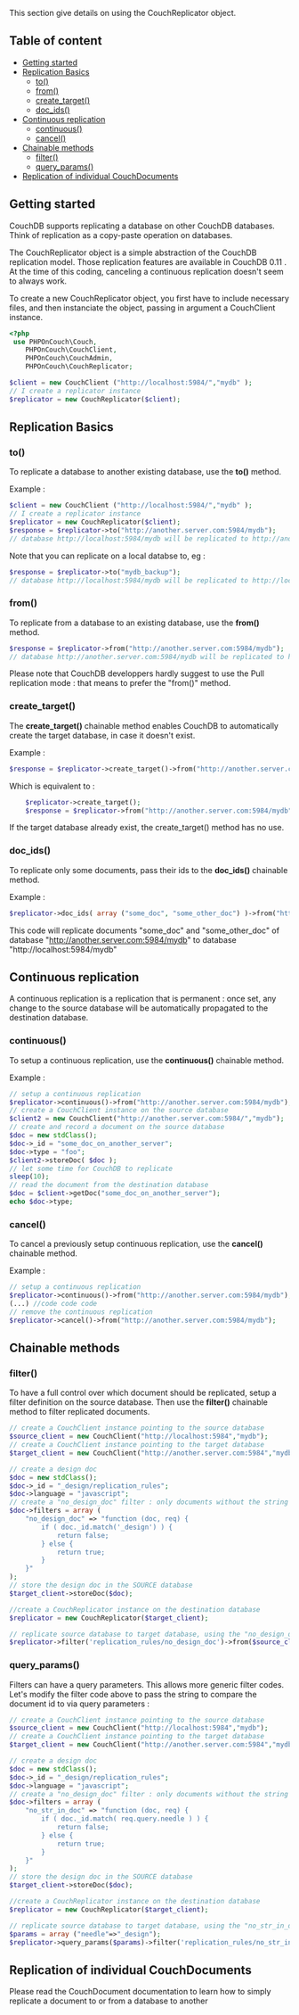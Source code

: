 This section give details on using the CouchReplicator object.
## Table of content
- [Getting started](#getting-started)
- [Replication Basics](#replication-basics)
    + [to()](#to)
    + [from()](#from)
    + [create_target()](#create_target)
    + [doc_ids()](#doc_ids)
- [Continuous replication](#continuous-replication)
    + [continuous()](#continuous)
    + [cancel()](#cancel)
- [Chainable methods](#chainable-methods)
    + [filter()](#filter)
    + [query_params()](#query_params)
- [Replication of individual CouchDocuments](#replication-of-individual-couchdocuments)


## Getting started

CouchDB supports replicating a database on other CouchDB databases. Think of replication as a copy-paste operation on databases.

The CouchReplicator object is a simple abstraction of the CouchDB replication model. Those replication features are available in CouchDB 0.11 . At the time of this coding, canceling a continuous replication doesn't seem to always work.

To create a new CouchReplicator object, you first have to include necessary files, and then instanciate the object, passing in argument a CouchClient instance.

```php
<?php
 use PHPOnCouch\Couch,
    PHPOnCouch\CouchClient,
    PHPOnCouch\CouchAdmin,
    PHPOnCouch\CouchReplicator;

$client = new CouchClient ("http://localhost:5984/","mydb" );
// I create a replicator instance
$replicator = new CouchReplicator($client);
```

## Replication Basics


### to()
To replicate a database to another existing database, use the **to()** method.

Example :

```php
$client = new CouchClient ("http://localhost:5984/","mydb" );
// I create a replicator instance
$replicator = new CouchReplicator($client);
$response = $replicator->to("http://another.server.com:5984/mydb");
// database http://localhost:5984/mydb will be replicated to http://another.server.com:5984/mydb
```

Note that you can replicate on a local databse to, eg :

```php
$response = $replicator->to("mydb_backup");
// database http://localhost:5984/mydb will be replicated to http://localhost:5984/mydb_backup
```

### from()

To replicate from a database to an existing database, use the **from()** method.

```php
$response = $replicator->from("http://another.server.com:5984/mydb");
// database http://another.server.com:5984/mydb will be replicated to http://localhost:5984/mydb
```

Please note that CouchDB developpers hardly suggest to use the Pull replication mode : that means to prefer the "from()" method.


### create_target()


The **create_target()** chainable method enables CouchDB to automatically create the target database, in case it doesn't exist.

Example :

```php
$response = $replicator->create_target()->from("http://another.server.com:5984/mydb");
```

Which is equivalent to :

```php
    $replicator->create_target();
    $response = $replicator->from("http://another.server.com:5984/mydb");
```
If the target database already exist, the create_target() method has no use.

### doc_ids()

To replicate only some documents, pass their ids to the **doc_ids()** chainable method.

Example :

```php
$replicator->doc_ids( array ("some_doc", "some_other_doc") )->from("http://another.server.com:5984/mydb");
```

This code will replicate documents "some_doc" and "some_other_doc" of database "http://another.server.com:5984/mydb" to database "http://localhost:5984/mydb"

## Continuous replication

A continuous replication is a replication that is permanent : once set, any change to the source database will be automatically propagated to the destination database. 

### continuous()


To setup a continuous replication, use the **continuous()** chainable method.

Example :

```php
// setup a continuous replication
$replicator->continuous()->from("http://another.server.com:5984/mydb");
// create a CouchClient instance on the source database
$client2 = new CouchClient("http://another.server.com:5984/","mydb");
// create and record a document on the source database
$doc = new stdClass();
$doc->_id = "some_doc_on_another_server";
$doc->type = "foo";
$client2->storeDoc( $doc );
// let some time for CouchDB to replicate
sleep(10);
// read the document from the destination database
$doc = $client->getDoc("some_doc_on_another_server");
echo $doc->type;
```


### cancel()

To cancel a previously setup continuous replication, use the **cancel()** chainable method.

Example :

```php
// setup a continuous replication
$replicator->continuous()->from("http://another.server.com:5984/mydb");
(...) //code code code
// remove the continuous replication
$replicator->cancel()->from("http://another.server.com:5984/mydb");
```
## Chainable methods

### filter()

To have a full control over which document should be replicated, setup a filter definition on the source database. Then use the **filter()** chainable method to filter replicated documents.

```php
// create a CouchClient instance pointing to the source database
$source_client = new CouchClient("http://localhost:5984","mydb");
// create a CouchClient instance pointing to the target database
$target_client = new CouchClient("http://another.server.com:5984","mydb")

// create a design doc
$doc = new stdClass();
$doc->_id = "_design/replication_rules";
$doc->language = "javascript";
// create a "no_design_doc" filter : only documents without the string "_design" will be replicated
$doc->filters = array (
    "no_design_doc" => "function (doc, req) {
        if ( doc._id.match('_design') ) {
            return false;
        } else {
            return true;
        }
    }"
);
// store the design doc in the SOURCE database
$target_client->storeDoc($doc);

//create a CouchReplicator instance on the destination database
$replicator = new CouchReplicator($target_client);

// replicate source database to target database, using the "no_design_doc" filter
$replicator->filter('replication_rules/no_design_doc')->from($source_client->getDatabaseUri());
```

### query_params()


Filters can have a query parameters. This allows more generic filter codes.
Let's modify the filter code above to pass the string to compare the document id to via query parameters :

```php
// create a CouchClient instance pointing to the source database
$source_client = new CouchClient("http://localhost:5984","mydb");
// create a CouchClient instance pointing to the target database
$target_client = new CouchClient("http://another.server.com:5984","mydb")

// create a design doc
$doc = new stdClass();
$doc->_id = "_design/replication_rules";
$doc->language = "javascript";
// create a "no_design_doc" filter : only documents without the string "_design" will be replicated
$doc->filters = array (
    "no_str_in_doc" => "function (doc, req) {
        if ( doc._id.match( req.query.needle ) ) {
            return false;
        } else {
            return true;
        }
    }"
);
// store the design doc in the SOURCE database
$target_client->storeDoc($doc);

//create a CouchReplicator instance on the destination database
$replicator = new CouchReplicator($target_client);

// replicate source database to target database, using the "no_str_in_doc" filter, and setting needle to "_design"
$params = array ("needle"=>"_design");
$replicator->query_params($params)->filter('replication_rules/no_str_in_doc')->from($source_client->getDatabaseUri());
```

## Replication of individual CouchDocuments

Please read the CouchDocument documentation to learn how to simply replicate a document to or from a database to another


